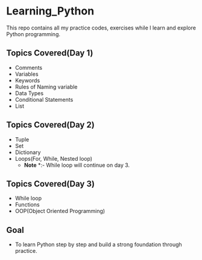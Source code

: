 # Learning_Python
This repo contains all my practice codes, exercises while I learn and explore Python programming.

## Topics Covered(Day 1)
- Comments
- Variables
- Keywords
- Rules of Naming variable
- Data Types
- Conditional Statements
- List

## Topics Covered(Day 2)
- Tuple
- Set
- Dictionary
- Loops(For, While, Nested loop)
  - **Note** *:- While loop will continue on day 3.
 
## Topics Covered(Day 3)
- While loop
- Functions
- OOP(Object Oriented Programming)
## Goal
- To learn Python step by step and build a strong foundation through practice.
